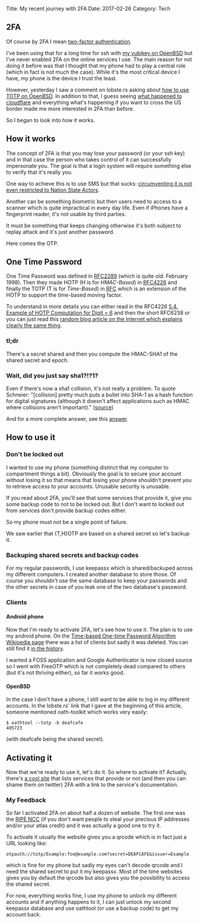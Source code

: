 Title: My recent journey with 2FA
Date: 2017-02-26
Category: Tech

## 2FA

Of course by 2FA I mean
[two-factor authentication](https://en.wikipedia.org/wiki/Multi-factor_authentication).

I've been using that for a long time for ssh with
[my yubikey on OpenBSD](./yubikey-en.html) but I've never enabled 2FA
on the online services I use. The main reason for not doing it before was
that I thought that my phone had to play a central role (which in fact
is not much the case). While it's the most critical device I have, my
phone is the device I trust the least.

However, yesterday I saw a comment on lobste.rs asking about
[how to use TOTP on OpenBSD](https://lobste.rs/s/1cyltz/two_factor_authentication_now_available/comments/a9xvvg#c_a9xvvg).
In addition to that, I guess seeing
[what happened to cloudflare](https://blog.cloudflare.com/incident-report-on-memory-leak-caused-by-cloudflare-parser-bug/)
and everything what's happening if you want to cross the US border
made me more interested in 2FA than before.

So I began to look into how it works.

## How it works

The concept of 2FA is that you may lose your password (or your ssh
key) and in that case the person who takes control of it can
successfully impersonate you. The goal is that a login system will
require something else to verify that it's really you.

One way to achieve this is to use SMS but that sucks: [circumventing it
is not even restricted to Nation State Actors](http://www.baltimoresun.com/features/baltimore-insider-blog/bal-black-lives-matter-activist-deray-mckesson-s-twitter-hacked-friday-morning-20160610-story.html).

Another can be something biometric but then users need to access to a
scanner which is quite impractical in every day life. Even if iPhones
have a fingerprint reader, it's not usable by third parties.

It must be something that keeps changing otherwise it's both
subject to replay attack and it's just another password.

Here comes the OTP.

## One Time Password

One Time Password was defined in
[RFC2289](https://tools.ietf.org/html/rfc2289) (which is quite old:
February 1998). Then they made HOTP (H is for *HMAC-Based*) in
[RFC4226](https://tools.ietf.org/html/rfc4226) and finally the TOTP (T
is for *Time-Based*) in [RFC](https://tools.ietf.org/html/rfc6238)
which is an extension of the HOTP to support the time-based moving
factor.

To understand in more details you can either read in the RFC4226
[5.4.  Example of HOTP Computation for Digit = 6](https://tools.ietf.org/html/rfc4226#page-7)
and then the short RFC6238 or you can just read this [random blog
article on the Internet which explains clearly the same thing](https://pthree.org/2014/04/15/time-based-one-time-passwords-how-it-works/).

### tl;dr

There's a secret shared and then you compute the HMAC-SHA1 of the
shared secret and epoch.

### Wait, did you just say sha1?!?1?

Even if there's now a sha1 collision, it's not really a problem. To
quote Schneier: "[collision] pretty much puts a bullet into
SHA-1 as a hash function for digital signatures (although it doesn't
affect applications such as HMAC where collisions aren't important)."
([source](https://www.schneier.com/blog/archives/2005/02/sha1_broken.html))

And for a more complete answer, see this
[answer](http://crypto.stackexchange.com/questions/26510/why-is-hmac-sha1-still-considered-secure).

## How to use it

### Don't be locked out

I wanted to use my phone (something distinct that my computer to
compartment things a bit). Obviously the goal is to secure your
account without losing it so that means that losing your phone
shouldn't prevent you to retrieve access to your accounts. Unusable
security is unusable.

If you read about 2FA, you'll see that some services that provide it,
give you some backup code to not to be locked out. But I don't want to
locked out from services don't provide backup codes either.

So my phone must not be a single point of failure.

We saw earlier that {T,H}OTP are based on a shared secret so let's
backup it.

### Backuping shared secrets and backup codes

For my regular passwords, I use keepassx which is shared/backuped across my
different computers. I created another database to store those. Of
course you shouldn't use the same database to keep your passwords and the
other secrets in case of you leak one of the two database's password.

### Clients

#### Android phone

Now that I'm ready to activate 2FA, let's see how to use it. The plan
is to use my android phone. On the
[Time-based One-time Password Algorithm Wikipedia page](https://en.wikipedia.org/wiki/Time-based_One-time_Password_Algorithm)
there was a list of clients but sadly it was deleted.
You can still find it
[in the history](https://en.wikipedia.org/w/index.php?title=Time-based_One-time_Password_Algorithm&oldid=724156353#Client_implementations).

I wanted a FOSS application and Google Authenticator is now closed
source so I went with FreeOTP which is not completely dead compared to
others (but it's not thriving either), so far it works good.

#### OpenBSD

In the case I don't have a phone, I still want to be able to
log in my different accounts. In the lobste.rs' link that I gave at the
beginning of this article, someone mentioned oath-toolkit which works
very easily:

    $ oathtool --totp -b deafcafe
	405723

(with deafcafe being the shared secret).

## Activating it

Now that we're ready to use it, let's do it. So where to activate
it? Actually, there's [a cool site](https://twofactorauth.org/) that
lists services that provide or not (and then you can shame them on
twitter) 2FA with a link to the service's documentation.

### My Feedback

So far I activated 2FA on about half a dozen of website. The first one was
the [RIPE NCC](https://www.ripe.net/) (if you don't want people to
steal your precious IP addresses and/or your atlas credit) and it was
actually a good one to try it.

To activate it usually the website gives you a qrcode which is in fact
just a URL looking like:

    otpauth://totp/Example:foo@example.com?secret=DEAFCAFE&issuer=Example

which is fine for my phone but sadly my eyes can't decode qrcode and I
need the shared secret to put it my keepassx. Most of the time
websites gives you by default the qrcode but also gives you the
possibility to access the shared secret.

For now, everything works fine, I use my phone to unlock my different
accounts and if anything happens to it, I can just unlock my second
keepassx database and use oathtool (or use a backup code) to get my
account back.
